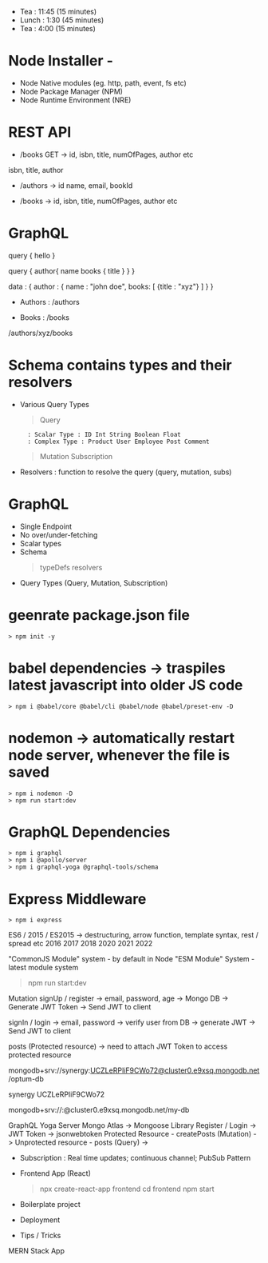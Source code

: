 - Tea : 11:45 (15 minutes)
- Lunch : 1:30 (45 minutes)
- Tea : 4:00 (15 minutes)

# Node Installer -

- Node Native modules (eg. http, path, event, fs etc)
- Node Package Manager (NPM)
- Node Runtime Environment (NRE)

# REST API

- /books GET -> id, isbn, title, numOfPages, author etc

isbn, title, author

- /authors -> id name, email, bookId

- /books -> id, isbn, title, numOfPages, author etc

# GraphQL

<!-- Client -->

query {
hello
}

query {
author{ name books { title } }
}

<!-- OUTPUT  -->

data : {
author : {
name : "john doe",
books: [
{title : "xyz"}
]
}
}

- Authors : /authors

- Books : /books

/authors/xyz/books

# Schema contains types and their resolvers

- Various Query Types

  > Query

        : Scalar Type : ID Int String Boolean Float
        : Complex Type : Product User Employee Post Comment

  > Mutation
  > Subscription

- Resolvers : function to resolve the query (query, mutation, subs)

# GraphQL

- Single Endpoint
- No over/under-fetching
- Scalar types
- Schema
  > typeDefs
  > resolvers
- Query Types (Query, Mutation, Subscription)

# geenrate package.json file

    > npm init -y

# babel dependencies -> traspiles latest javascript into older JS code

    > npm i @babel/core @babel/cli @babel/node @babel/preset-env -D

# nodemon -> automatically restart node server, whenever the file is saved

    > npm i nodemon -D
    > npm run start:dev

# GraphQL Dependencies

    > npm i graphql
    > npm i @apollo/server
    > npm i graphql-yoga @graphql-tools/schema

# Express Middleware

    > npm i express

ES6 / 2015 / ES2015 -> destructuring, arrow function, template syntax, rest / spread etc
2016
2017
2018
2020
2021
2022

"CommonJS Module" system - by default in Node
"ESM Module" System - latest module system

> npm run start:dev

Mutation
signUp / register -> email, password, age -> Mongo DB -> Generate JWT Token -> Send JWT to client

signIn / login -> email, password -> verify user from DB -> generate JWT -> Send JWT to client

posts (Protected resource) -> need to attach JWT Token to access protected resource

mongodb+srv://synergy:UCZLeRPIiF9CWo72@cluster0.e9xsq.mongodb.net/optum-db

synergy
UCZLeRPIiF9CWo72

mongodb+srv://<username>:<password>@cluster0.e9xsq.mongodb.net/my-db

GraphQL Yoga Server
Mongo Atlas -> Mongoose Library
Register / Login -> JWT Token -> jsonwebtoken
Protected Resource - createPosts (Mutation) ->
Unprotected resource - posts (Query) ->

- Subscription : Real time updates; continuous channel; PubSub Pattern
- Frontend App (React)

  > npx create-react-app frontend
  > cd frontend
  > npm start

- Boilerplate project
- Deployment
- Tips / Tricks

MERN Stack App
